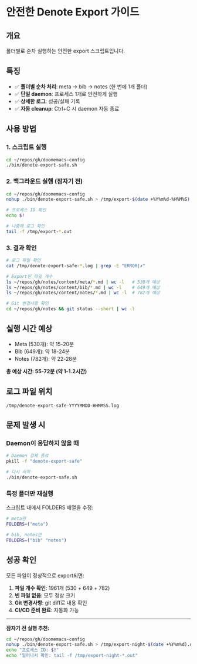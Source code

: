# 안전한 Denote Export 가이드

## 개요

폴더별로 순차 실행하는 안전한 export 스크립트입니다.

## 특징

- ✅ **폴더별 순차 처리**: meta → bib → notes (한 번에 1개 폴더)
- ✅ **단일 daemon**: 프로세스 1개로 안전하게 실행
- ✅ **상세한 로그**: 성공/실패 기록
- ✅ **자동 cleanup**: Ctrl+C 시 daemon 자동 종료

## 사용 방법

### 1. 스크립트 실행

```bash
cd ~/repos/gh/doomemacs-config
./bin/denote-export-safe.sh
```

### 2. 백그라운드 실행 (잠자기 전)

```bash
cd ~/repos/gh/doomemacs-config
nohup ./bin/denote-export-safe.sh > /tmp/export-$(date +%Y%m%d-%H%M%S).out 2>&1 &

# 프로세스 ID 확인
echo $!

# 나중에 로그 확인
tail -f /tmp/export-*.out
```

### 3. 결과 확인

```bash
# 로그 파일 확인
cat /tmp/denote-export-safe-*.log | grep -E "ERROR|✗"

# Export된 파일 개수
ls ~/repos/gh/notes/content/meta/*.md | wc -l   # 530개 예상
ls ~/repos/gh/notes/content/bib/*.md | wc -l    # 649개 예상
ls ~/repos/gh/notes/content/notes/*.md | wc -l  # 782개 예상

# Git 변경사항 확인
cd ~/repos/gh/notes && git status --short | wc -l
```

## 실행 시간 예상

- Meta (530개): 약 15-20분
- Bib (649개): 약 18-24분
- Notes (782개): 약 22-28분

**총 예상 시간: 55-72분 (약 1-1.2시간)**

## 로그 파일 위치

```
/tmp/denote-export-safe-YYYYMMDD-HHMMSS.log
```

## 문제 발생 시

### Daemon이 응답하지 않을 때

```bash
# Daemon 강제 종료
pkill -f "denote-export-safe"

# 다시 시작
./bin/denote-export-safe.sh
```

### 특정 폴더만 재실행

스크립트 내에서 FOLDERS 배열을 수정:

```bash
# meta만
FOLDERS=("meta")

# bib, notes만
FOLDERS=("bib" "notes")
```

## 성공 확인

모든 파일이 정상적으로 export되면:

1. **파일 개수 확인**: 1961개 (530 + 649 + 782)
2. **빈 파일 없음**: 모두 정상 크기
3. **Git 변경사항**: git diff로 내용 확인
4. **CI/CD 준비 완료**: 자동화 가능

---

**잠자기 전 실행 추천:**

```bash
cd ~/repos/gh/doomemacs-config
nohup ./bin/denote-export-safe.sh > /tmp/export-night-$(date +%Y%m%d).out 2>&1 &
echo "프로세스 ID: $!"
echo "일어나서 확인: tail -f /tmp/export-night-*.out"
```
